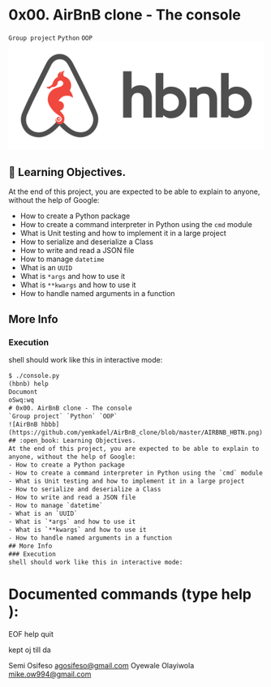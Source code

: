 # 0x00. AirBnB clone - The console
`Group project` `Python` `OOP`
![AirBnB hbbb](https://github.com/yemkadel/AirBnB_clone/blob/master/AIRBNB_HBTN.png)
## :open_book: Learning Objectives.
At the end of this project, you are expected to be able to explain to anyone, without the help of Google:
- How to create a Python package
- How to create a command interpreter in Python using the `cmd` module
- What is Unit testing and how to implement it in a large project
- How to serialize and deserialize a Class
- How to write and read a JSON file
- How to manage `datetime`
- What is an `UUID`
- What is `*args` and how to use it
- What is `**kwargs` and how to use it
- How to handle named arguments in a function
## More Info
### Execution
shell should work like this in interactive mode:
```
$ ./console.py
(hbnb) help
Documont
oSwq:wq
# 0x00. AirBnB clone - The console
`Group project` `Python` `OOP`
![AirBnB hbbb](https://github.com/yemkadel/AirBnB_clone/blob/master/AIRBNB_HBTN.png)
## :open_book: Learning Objectives.
At the end of this project, you are expected to be able to explain to anyone, without the help of Google:
- How to create a Python package
- How to create a command interpreter in Python using the `cmd` module
- What is Unit testing and how to implement it in a large project
- How to serialize and deserialize a Class
- How to write and read a JSON file
- How to manage `datetime`
- What is an `UUID`
- What is `*args` and how to use it
- What is `**kwargs` and how to use it
- How to handle named arguments in a function
## More Info
### Execution
shell should work like this in interactive mode:
```
Documented commands (type help <topic>):
========================================
EOF  help  quit

kept oj till  da


Semi Osifeso <agosifeso@gmail.com>
Oyewale Olayiwola <mike.ow994@gmail.com>
